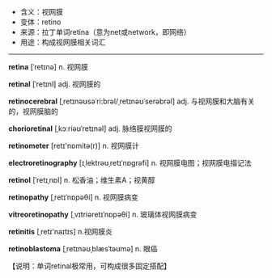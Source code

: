 - <span class="definition">含义：视网膜</span>
- <span class="definition">变体：retino</span>
- <span class="definition">来源：拉丁单词retina（意为net或network，即网络）</span>
- <span class="definition">用途：构成视网膜相关词汇</span>


---


<span class="vocabulary">**retina**</span> [ˈretɪnə] n. 视网膜

<span class="vocabulary">**retinal**</span> [ˈretɪnl] adj. 视网膜的

<span class="vocabulary">**retinocerebral**</span> [ˌretɪnəʊsəˈri:brəl/ˌretɪnəʊˈserəbrəl] adj. 与视网膜和大脑有关的，视网膜脑的

<span class="vocabulary">**chorioretinal**</span> [ˌkɔːriəʊˈretɪnəl] adj. 脉络膜视网膜的

<span class="vocabulary">**retinometer**</span> [retɪ'nɒmitә(r)] n. 视网膜计

<span class="vocabulary">**electroretinography**</span> [ɪˌlektrəʊˌretɪˈnɒgrəfi] n. 视网膜电图；视网膜电描记法

<span class="vocabulary">**retinol**</span> [ˈretɪˌnɒl] n. 松香油；维生素A；视黄醇

<span class="vocabulary">**retinopathy**</span> [ˌretɪˈnɒpəθi] n. 视网膜病变

<span class="vocabulary">**vitreoretinopathy**</span> [ˌvɪtriəretɪˈnɒpəθi] n. 玻璃体视网膜病变

<span class="vocabulary">**retinitis**</span> [ˌretɪ'naɪtɪs] n.视网膜炎

<span class="vocabulary">**retinoblastoma**</span> [ˌretɪnəʊˌblæsˈtəʊmə] n. 眼癌

【说明：单词retinal极常用，可构成很多固定搭配】

